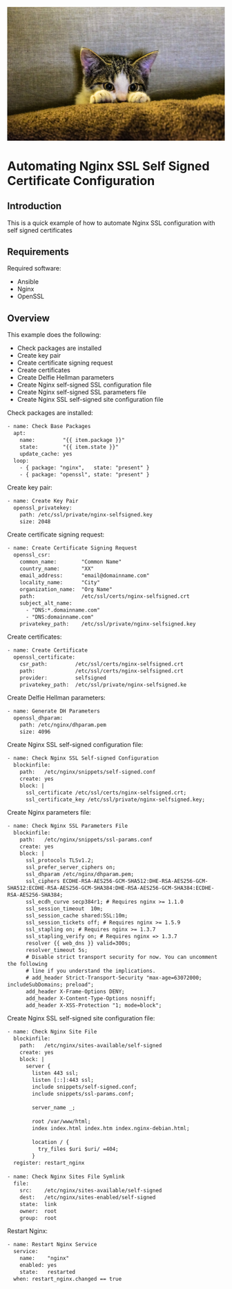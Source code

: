 ![alt tag](https://raw.githubusercontent.com/lateralblast/ansible-nginx-ssl-self-signed/master/images/self-signed.jpg)

Automating Nginx SSL Self Signed Certificate Configuration
==========================================================

Introduction
------------

This is a quick example of how to automate Nginx SSL configuration with self signed certificates

Requirements
------------

Required software:

- Ansible
- Nginx
- OpenSSL

Overview
--------

This example does the following:

- Check packages are installed
- Create key pair
- Create certificate signing request
- Create certificates
- Create Delfie Hellman parameters
- Create Nginx self-signed SSL configuration file
- Create Nginx self-signed SSL parameters file
- Create Nginx SSL self-signed site configuration file

Check packages are installed:

```
- name: Check Base Packages
  apt:
    name:         "{{ item.package }}"
    state:        "{{ item.state }}"
    update_cache: yes
  loop:
    - { package: "nginx",   state: "present" }
    - { package: "openssl", state: "present" }
```

Create key pair:

```
- name: Create Key Pair
  openssl_privatekey:
    path: /etc/ssl/private/nginx-selfsigned.key
    size: 2048
```

Create certificate signing request:

```
- name: Create Certificate Signing Request
  openssl_csr:
    common_name:        "Common Name"
    country_name:       "XX"
    email_address:      "email@domainname.com"
    locality_name:      "City"
    organization_name:  "Org Name"
    path:               /etc/ssl/certs/nginx-selfsigned.crt
    subject_alt_name: 
      - "DNS:*.domainname.com"
      - "DNS:domainname.com"
    privatekey_path:    /etc/ssl/private/nginx-selfsigned.key
```

Create certificates:

```
- name: Create Certificate
  openssl_certificate:
    csr_path:         /etc/ssl/certs/nginx-selfsigned.crt
    path:             /etc/ssl/certs/nginx-selfsigned.crt
    provider:         selfsigned
    privatekey_path:  /etc/ssl/private/nginx-selfsigned.ke
```

Create Delfie Hellman parameters:

```
- name: Generate DH Parameters
  openssl_dhparam:
    path: /etc/nginx/dhparam.pem
    size: 4096
```

Create Nginx SSL self-signed configuration file:

```
- name: Check Nginx SSL Self-signed Configuration
  blockinfile:
    path:   /etc/nginx/snippets/self-signed.conf
    create: yes
    block: |
      ssl_certificate /etc/ssl/certs/nginx-selfsigned.crt;
      ssl_certificate_key /etc/ssl/private/nginx-selfsigned.key;
```

Create Nginx parameters file:

```
- name: Check Nginx SSL Parameters File
  blockinfile:
    path:   /etc/nginx/snippets/ssl-params.conf
    create: yes
    block: |
      ssl_protocols TLSv1.2;
      ssl_prefer_server_ciphers on;
      ssl_dhparam /etc/nginx/dhparam.pem;
      ssl_ciphers ECDHE-RSA-AES256-GCM-SHA512:DHE-RSA-AES256-GCM-SHA512:ECDHE-RSA-AES256-GCM-SHA384:DHE-RSA-AES256-GCM-SHA384:ECDHE-RSA-AES256-SHA384;
      ssl_ecdh_curve secp384r1; # Requires nginx >= 1.1.0
      ssl_session_timeout  10m;
      ssl_session_cache shared:SSL:10m;
      ssl_session_tickets off; # Requires nginx >= 1.5.9
      ssl_stapling on; # Requires nginx >= 1.3.7
      ssl_stapling_verify on; # Requires nginx => 1.3.7
      resolver {{ web_dns }} valid=300s;
      resolver_timeout 5s;
      # Disable strict transport security for now. You can uncomment the following
      # line if you understand the implications.
      # add_header Strict-Transport-Security "max-age=63072000; includeSubDomains; preload";
      add_header X-Frame-Options DENY;
      add_header X-Content-Type-Options nosniff;
      add_header X-XSS-Protection "1; mode=block";
```

Create Nginx SSL self-signed site configuration file:

```
- name: Check Nginx Site File
  blockinfile:
    path:   /etc/nginx/sites-available/self-signed
    create: yes
    block: |
      server {
        listen 443 ssl;
        listen [::]:443 ssl;
        include snippets/self-signed.conf;
        include snippets/ssl-params.conf;

        server_name _;

        root /var/www/html;
        index index.html index.htm index.nginx-debian.html;

        location / {
          try_files $uri $uri/ =404;
        }
  register: restart_nginx

- name: Check Nginx Sites File Symlink 
  file:
    src:    /etc/nginx/sites-available/self-signed
    dest:   /etc/nginx/sites-enabled/self-signed
    state:  link
    owner:  root
    group:  root
```

Restart Nginx:

```
- name: Restart Nginx Service
  service:
    name:    "nginx"
    enabled: yes
    state:   restarted
  when: restart_nginx.changed == true
```
